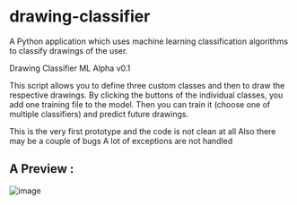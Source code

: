 # drawing-classifier
A Python application which uses machine learning classification algorithms to classify drawings of the user.

Drawing Classifier ML Alpha v0.1

This script allows you to define three custom classes and then to draw the respective drawings. By clicking the buttons of the individual classes, you add one training file to the model. Then you can train it (choose one of multiple classifiers) and predict future drawings.

This is the very first prototype and the code is not clean at all
Also there may be a couple of bugs
A lot of exceptions are not handled

## A Preview :

![image](https://github.com/rajath008/shape-classifier-python/assets/106469287/c72e98f9-f37c-40fa-bab5-df7a846c6ae7)
